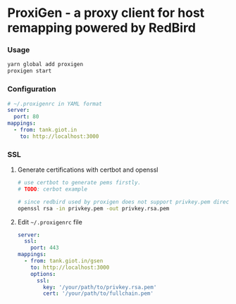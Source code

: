 # ProxiGen - a proxy client for host remapping powered by RedBird

### Usage
```bash
yarn global add proxigen
proxigen start
```

### Configuration
```yaml
# ~/.proxigenrc in YAML format
server:
  port: 80
mappings:
  - from: tank.giot.in
    to: http://localhost:3000
```

### SSL
1. Generate certifications with certbot and openssl
    ```bash
    # use certbot to generate pems firstly.
    # TODO: cerbot example

    # since redbird used by proxigen does not support privkey.pem directly, we need to convert it into rsa key
    openssl rsa -in privkey.pem -out privkey.rsa.pem
    ```
2. Edit `~/.proxigenrc` file
    ```yaml
    server:
      ssl:
        port: 443
    mappings:
      - from: tank.giot.in/gsen
        to: http://localhost:3000
        options:
          ssl:
            key: '/your/path/to/privkey.rsa.pem'
            cert: '/your/path/to/fullchain.pem'
    ```
